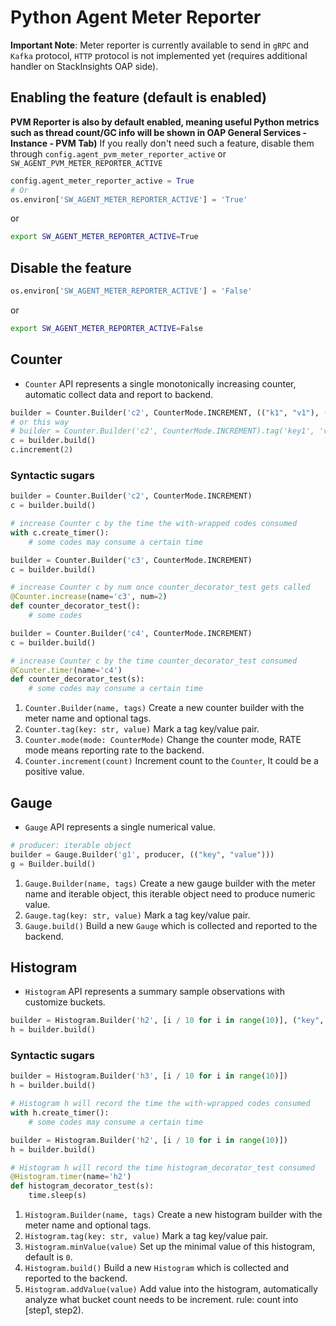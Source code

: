 # Python Agent Meter Reporter

**Important Note**: Meter reporter is currently available to send in `gRPC` and `Kafka` protocol, 
`HTTP` protocol is not implemented yet (requires additional handler on StackInsights OAP side).

## Enabling the feature (default is enabled)
**PVM Reporter is also by default enabled, meaning useful Python metrics such as thread count/GC info will be shown in OAP General Services - Instance - PVM Tab)**
If you really don't need such a feature, disable them through `config.agent_pvm_meter_reporter_active` or `SW_AGENT_PVM_METER_REPORTER_ACTIVE`

```Python 
config.agent_meter_reporter_active = True
# Or
os.environ['SW_AGENT_METER_REPORTER_ACTIVE'] = 'True'
``` 
or
```bash
export SW_AGENT_METER_REPORTER_ACTIVE=True
```

## Disable the feature
```Python 
os.environ['SW_AGENT_METER_REPORTER_ACTIVE'] = 'False'
``` 
or
```bash
export SW_AGENT_METER_REPORTER_ACTIVE=False
```
## Counter
* `Counter` API represents a single monotonically increasing counter, automatic collect data and report to backend.
```python
builder = Counter.Builder('c2', CounterMode.INCREMENT, (("k1", "v1"), ("k2", "v2")))
# or this way
# builder = Counter.Builder('c2', CounterMode.INCREMENT).tag('key1', 'value1').tag('key2', 'value2')
c = builder.build()
c.increment(2)
```
### Syntactic sugars
```python
builder = Counter.Builder('c2', CounterMode.INCREMENT)
c = builder.build()

# increase Counter c by the time the with-wrapped codes consumed
with c.create_timer():
    # some codes may consume a certain time
```

```python
builder = Counter.Builder('c3', CounterMode.INCREMENT)
c = builder.build()

# increase Counter c by num once counter_decorator_test gets called
@Counter.increase(name='c3', num=2)
def counter_decorator_test():
    # some codes
```

```python
builder = Counter.Builder('c4', CounterMode.INCREMENT)
c = builder.build()

# increase Counter c by the time counter_decorator_test consumed
@Counter.timer(name='c4')
def counter_decorator_test(s):
    # some codes may consume a certain time
```

1. `Counter.Builder(name, tags)` Create a new counter builder with the meter name and optional tags.
1. `Counter.tag(key: str, value)` Mark a tag key/value pair.
1. `Counter.mode(mode: CounterMode)` Change the counter mode, RATE mode means reporting rate to the backend.
1. `Counter.increment(count)` Increment count to the `Counter`, It could be a positive value.

## Gauge
* `Gauge` API represents a single numerical value.
```python
# producer: iterable object
builder = Gauge.Builder('g1', producer, (("key", "value")))
g = Builder.build()
```
1. `Gauge.Builder(name, tags)` Create a new gauge builder with the meter name and iterable object, this iterable object need to produce numeric value.
1. `Gauge.tag(key: str, value)` Mark a tag key/value pair.
1. `Gauge.build()` Build a new `Gauge` which is collected and reported to the backend.

## Histogram
* `Histogram` API represents a summary sample observations with customize buckets.
```python
builder = Histogram.Builder('h2', [i / 10 for i in range(10)], ("key", "value"))
h = builder.build()
```
### Syntactic sugars
```python
builder = Histogram.Builder('h3', [i / 10 for i in range(10)])
h = builder.build()

# Histogram h will record the time the with-wprapped codes consumed
with h.create_timer():
    # some codes may consume a certain time
```

```python
builder = Histogram.Builder('h2', [i / 10 for i in range(10)])
h = builder.build()

# Histogram h will record the time histogram_decorator_test consumed
@Histogram.timer(name='h2')
def histogram_decorator_test(s):
    time.sleep(s)
```
1. `Histogram.Builder(name, tags)` Create a new histogram builder with the meter name and optional tags.
1. `Histogram.tag(key: str, value)` Mark a tag key/value pair.
1. `Histogram.minValue(value)` Set up the minimal value of this histogram, default is `0`.
1. `Histogram.build()` Build a new `Histogram` which is collected and reported to the backend.
1. `Histogram.addValue(value)` Add value into the histogram, automatically analyze what bucket count needs to be increment. rule: count into [step1, step2).
